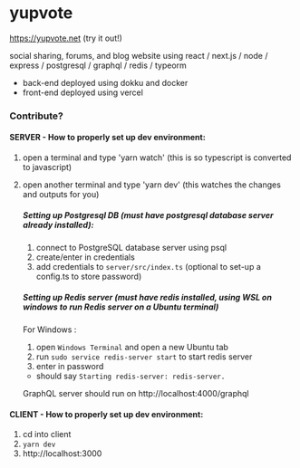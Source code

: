 # yupvote
https://yupvote.net (try it out!)

social sharing, forums, and blog website using react / next.js / node / express / postgresql / graphql / redis / typeorm
- back-end deployed using dokku and docker
- front-end deployed using vercel

### Contribute?

#### SERVER - How to properly set up dev environment:

1. open a terminal and type 'yarn watch'
   (this is so typescript is converted to javascript)
2. open another terminal and type 'yarn dev'
   (this watches the changes and outputs for you)

   ##### Setting up Postgresql DB (must have postgresql database server already installed):

   1. connect to PostgreSQL database server using psql
   2. create/enter in credentials
   3. add credentials to `server/src/index.ts` (optional to set-up a config.ts to store password)

   ##### Setting up Redis server (must have redis installed, using WSL on windows to run Redis server on a Ubuntu terminal)

   For Windows :

   1. open `Windows Terminal` and open a new Ubuntu tab
   2. run `sudo service redis-server start` to start redis server
   3. enter in password

   - should say `Starting redis-server: redis-server.`

   GraphQL server should run on http://localhost:4000/graphql

#### CLIENT - How to properly set up dev environment:

1. cd into client
2. `yarn dev`
3. http://localhost:3000
